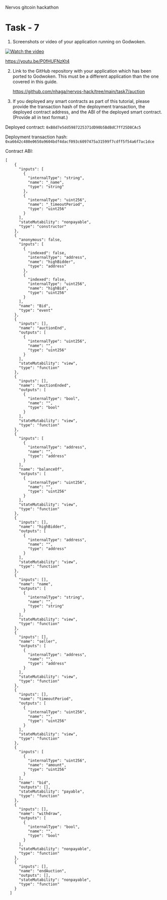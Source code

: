 Nervos gitcoin hackathon

# Task - 7

1. Screenshots or video of your application running on Godwoken.

[![Watch the video](https://i9.ytimg.com/vi/P0fHUFNzKt4/mq1.jpg?sqp=CLTU24gG&rs=AOn4CLAMw6Hh_4FOjUlS6eO0kRISWFKSRg)](https://youtu.be/P0fHUFNzKt4)

https://youtu.be/P0fHUFNzKt4

2. Link to the GitHub repository with your application which has been ported to Godwoken. This must be a different application than the one covered in this guide.

   https://github.com/nhaga/nervos-hack/tree/main/task7/auction

3. If you deployed any smart contracts as part of this tutorial, please provide the transaction hash of the deployment transaction, the deployed contract address, and the ABI of the deployed smart contract. (Provide all in text format.)

Deployed contract: `0xB8d7e5dd5987225371dD90b5BdBdC7ff25D8CAc5`

Deployment transaction hash: `0xa6642c480e0650a9604bdf4dacf093c6097475a31599f7cdff5f54a6f7ac1dce`

Contract ABI:

```
[
    {
      "inputs": [
        {
          "internalType": "string",
          "name": "_name",
          "type": "string"
        },
        {
          "internalType": "uint256",
          "name": "_timeoutPeriod",
          "type": "uint256"
        }
      ],
      "stateMutability": "nonpayable",
      "type": "constructor"
    },
    {
      "anonymous": false,
      "inputs": [
        {
          "indexed": false,
          "internalType": "address",
          "name": "highBidder",
          "type": "address"
        },
        {
          "indexed": false,
          "internalType": "uint256",
          "name": "highBid",
          "type": "uint256"
        }
      ],
      "name": "Bid",
      "type": "event"
    },
    {
      "inputs": [],
      "name": "auctionEnd",
      "outputs": [
        {
          "internalType": "uint256",
          "name": "",
          "type": "uint256"
        }
      ],
      "stateMutability": "view",
      "type": "function"
    },
    {
      "inputs": [],
      "name": "auctionEnded",
      "outputs": [
        {
          "internalType": "bool",
          "name": "",
          "type": "bool"
        }
      ],
      "stateMutability": "view",
      "type": "function"
    },
    {
      "inputs": [
        {
          "internalType": "address",
          "name": "",
          "type": "address"
        }
      ],
      "name": "balanceOf",
      "outputs": [
        {
          "internalType": "uint256",
          "name": "",
          "type": "uint256"
        }
      ],
      "stateMutability": "view",
      "type": "function"
    },
    {
      "inputs": [],
      "name": "highBidder",
      "outputs": [
        {
          "internalType": "address",
          "name": "",
          "type": "address"
        }
      ],
      "stateMutability": "view",
      "type": "function"
    },
    {
      "inputs": [],
      "name": "name",
      "outputs": [
        {
          "internalType": "string",
          "name": "",
          "type": "string"
        }
      ],
      "stateMutability": "view",
      "type": "function"
    },
    {
      "inputs": [],
      "name": "seller",
      "outputs": [
        {
          "internalType": "address",
          "name": "",
          "type": "address"
        }
      ],
      "stateMutability": "view",
      "type": "function"
    },
    {
      "inputs": [],
      "name": "timeoutPeriod",
      "outputs": [
        {
          "internalType": "uint256",
          "name": "",
          "type": "uint256"
        }
      ],
      "stateMutability": "view",
      "type": "function"
    },
    {
      "inputs": [
        {
          "internalType": "uint256",
          "name": "amount",
          "type": "uint256"
        }
      ],
      "name": "bid",
      "outputs": [],
      "stateMutability": "payable",
      "type": "function"
    },
    {
      "inputs": [],
      "name": "withdraw",
      "outputs": [
        {
          "internalType": "bool",
          "name": "",
          "type": "bool"
        }
      ],
      "stateMutability": "nonpayable",
      "type": "function"
    },
    {
      "inputs": [],
      "name": "endAuction",
      "outputs": [],
      "stateMutability": "nonpayable",
      "type": "function"
    }
  ]

```
